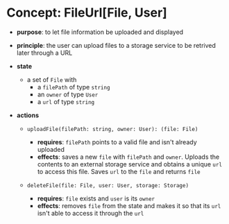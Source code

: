 
# Concept: FileUrl[File, User]

* **purpose**: to let file information be uploaded and displayed

* **principle**: the user can upload files to a storage service to be retrived later through a URL

* **state**
    * a set of `File` with
        * a `filePath` of type `string`
        * an `owner` of type `User`
        * a `url` of type `string`

* **actions**
    * `uploadFile(filePath: string, owner: User): (file: File)`
        * **requires**: `filePath` points to a valid file and isn't already uploaded
        * **effects**: saves a new `file` with `filePath` and `owner`. Uploads the contents to an external storage service and obtains a unique `url` to access this file. Saves `url` to the `file` and returns `file`

    * `deleteFile(file: File, user: User, storage: Storage)`
        * **requires**: `file` exists and `user` is its `owner`
        * **effects**: removes `file` from the state and makes it so that its `url` isn't able to access it through the `url`
